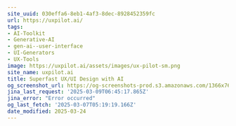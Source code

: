 ```yaml
---
site_uuid: 030effa6-8eb1-4af3-8dec-8928452359fc
url: https://uxpilot.ai/
tags:
- AI-Toolkit
- Generative-AI
- gen-ai--user-interface
- UI-Generators
- UX-Tools
image: https://uxpilot.ai/assets/images/ux-pilot-sm.png
site_name: uxpilot.ai
title: Superfast UX/UI Design with AI
og_screenshot_url: https://og-screenshots-prod.s3.amazonaws.com/1366x768/80/false/ed8fe7e07ce664a17a3bc7141a3c868c6b1f9d76f9e2572a0c8a0da0e4356c8d.jpeg
jina_last_request: '2025-03-09T06:45:17.865Z'
jina_error: "Error occurred"
og_last_fetch: '2025-03-07T05:19:19.166Z'
date_modified: 2025-03-24
---
```




